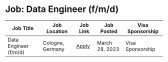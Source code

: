 # Job: Data Engineer (f/m/d)

| Job Title | Job Location | Job Link | Job Posted | Visa Sponsorship |
| --- | --- | --- | --- | --- |
| Data Engineer (f/m/d) | Cologne, Germany | [Apply](https://kaufland-ecommerce.com/en/job/data-engineer-f-m-d/) | March 28, 2023 | Visa Sponsorship |
